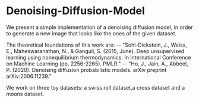 # Denoising-Diffusion-Model
We present a simple implementation of a denoising diffusion model, in order to generate a new image that looks like the ones of the given dataset.  

The theoretical foundations of this work are:
-- "Sohl-Dickstein, J., Weiss, E., Maheswaranathan, N., & Ganguli, S. (2015, June). Deep unsupervised learning using nonequilibrium thermodynamics. In International Conference on Machine Learning (pp. 2256-2265). PMLR." 
-- "Ho, J., Jain, A., Abbeel, P. (2020). Denoising diffusion probabilistic models. arXiv preprint arXiv:2006.11239."

We work on three toy datasets: a swiss roll dataset,a cross dataset and a moons dataset.
